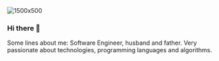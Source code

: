 <img alt="1500x500" src="https://user-images.githubusercontent.com/1327480/97555846-ed4fea80-19d8-11eb-940b-75d2b41d7ed4.png">

### Hi there 👋

Some lines about me:
Software Engineer, husband and father.
Very passionate about technologies, programming languages and algorithms.

<!--
**YounesCheikh/YounesCheikh** is a ✨ _special_ ✨ repository because its `README.md` (this file) appears on your GitHub profile.

Here are some ideas to get you started:

- 🔭 I’m currently working on ...
- 🌱 I’m currently learning ...
- 👯 I’m looking to collaborate on ...
- 🤔 I’m looking for help with ...
- 💬 Ask me about ...
- 📫 How to reach me: ...
- 😄 Pronouns: ...
- ⚡ Fun fact: ...
-->
